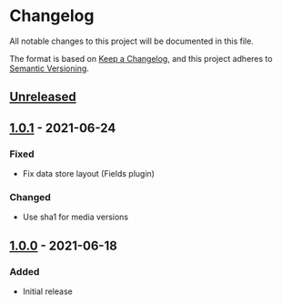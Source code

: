 # Changelog
All notable changes to this project will be documented in this file.

The format is based on [Keep a Changelog](https://keepachangelog.com/en/1.0.0/),
and this project adheres to [Semantic Versioning](https://semver.org/spec/v2.0.0.html).

## [Unreleased]

## [1.0.1] - 2021-06-24
### Fixed
- Fix data store layout (Fields plugin)

### Changed
- Use sha1 for media versions

## [1.0.0] - 2021-06-18
### Added
- Initial release

[Unreleased]: https://github.com/piotr-cz/joomla-customfields-vimeo/compare/v1.0.1...HEAD
[1.0.1]: https://github.com/piotr-cz/joomla-customfields-vimeo/compare/v1.0.0...v1.0.1
[1.0.0]: https://github.com/piotr-cz/joomla-customfields-vimeo/releases/tag/v1.0.0
